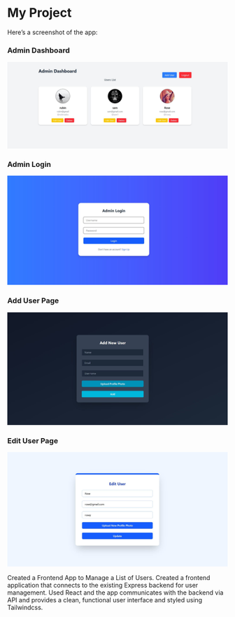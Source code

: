 
# My Project  

Here’s a screenshot of the app:

### Admin Dashboard
![App Screenshot](/Admin_dashboard.JPG)
### Admin Login
![Admin Login](/Admin_login.JPG)
### Add User Page
![Add User Page](/Add_User.JPG)
### Edit User Page
![Edit User Page](/Edit_User.JPG)


Created a Frontend App to Manage a List of Users.
Created a frontend application that connects to the existing Express backend for user management.
Used React and the app communicates with the backend via API and provides a clean, functional
user interface and styled using Tailwindcss.
